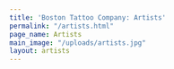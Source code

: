 ```yaml
---
title: 'Boston Tattoo Company: Artists'
permalink: "/artists.html"
page_name: Artists
main_image: "/uploads/artists.jpg"
layout: artists
---
```


